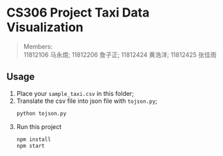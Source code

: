 # CS306 Project Taxi Data Visualization
> Members:  
> 11812106 马永煜; 11812206 詹子正; 11812424 黄浩洋; 11812425 张佳雨

## Usage
1. Place your `sample_taxi.csv` in this folder;
2. Translate the csv file into json file with `tojson.py`;
    ```bash
    python tojson.py
    ```
3. Run this project
    ```bash
    npm install
    npm start
    ```